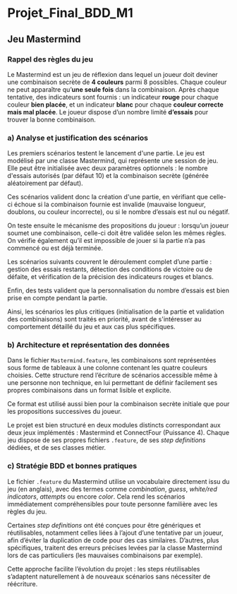 # Projet_Final_BDD_M1

## Jeu Mastermind 

### Rappel des règles du jeu 

Le Mastermind est un jeu de réflexion dans lequel un joueur doit deviner une combinaison secrète de **4 couleurs** parmi 8 possibles. Chaque couleur ne peut apparaître qu’**une seule fois** dans la combinaison. Après chaque tentative, des indicateurs sont fournis : un indicateur **rouge** pour chaque couleur **bien placée**, et un indicateur **blanc** pour chaque **couleur correcte mais mal placée**. Le joueur dispose d’un nombre limité **d’essais** pour trouver la bonne combinaison.

### a) Analyse et justification des scénarios

Les premiers scénarios testent le lancement d'une partie. Le jeu est modélisé par une classe Mastermind, qui représente une session de jeu. Elle peut être initialisée avec deux paramètres optionnels : le nombre d'essais autorisés (par défaut 10) et la combinaison secrète (générée aléatoirement par défaut).

Ces scénarios valident donc la création d'une partie, en vérifiant que celle-ci échoue si la combinaison fournie est invalide (mauvaise longueur, doublons, ou couleur incorrecte), ou si le nombre d’essais est nul ou négatif.

On teste ensuite le mécanisme des propositions du joueur : lorsqu’un joueur soumet une combinaison, celle-ci doit être validée selon les mêmes règles. On vérifie également qu’il est impossible de jouer si la partie n’a pas commencé ou est déjà terminée.

Les scénarios suivants couvrent le déroulement complet d’une partie : gestion des essais restants, détection des conditions de victoire ou de défaite, et vérification de la précision des indicateurs rouges et blancs.

Enfin, des tests valident que la personnalisation du nombre d’essais est bien prise en compte pendant la partie.

Ainsi, les scénarios les plus critiques (initialisation de la partie et validation des combinaisons) sont traités en priorité, avant de s'intéresser au comportement détaillé du jeu et aux cas plus spécifiques.

### b) Architecture et représentation des données

Dans le fichier ```Mastermind.feature```, les combinaisons sont représentées sous forme de tableaux à une colonne contenant les quatre couleurs choisies. Cette structure rend l’écriture de scénarios accessible même à une personne non technique, en lui permettant de définir facilement ses propres combinaisons dans un format lisible et explicite.

Ce format est utilisé aussi bien pour la combinaison secrète initiale que pour les propositions successives du joueur.

Le projet est bien structuré en deux modules distincts correspondant aux deux jeux implémentés : Mastermind et ConnectFour (Puissance 4). Chaque jeu dispose de ses propres fichiers ```.feature```, de ses *step definitions* dédiées, et de ses classes métier.

### c) Stratégie BDD et bonnes pratiques

Le fichier ```.feature``` du Mastermind utilise un vocabulaire directement issu du jeu (en anglais), avec des termes comme *combination*, *guess*, *white/red indicators*, *attempts* ou encore *color*. Cela rend les scénarios immédiatement compréhensibles pour toute personne familière avec les règles du jeu.

Certaines *step definitions* ont été conçues pour être génériques et réutilisables, notamment celles liées à l’ajout d’une tentative par un joueur, afin d’éviter la duplication de code pour des cas similaires. D’autres, plus spécifiques, traitent des erreurs précises levées par la classe Mastermind lors de cas particuliers (les mauvaises combinaisons par exemple).

Cette approche facilite l’évolution du projet : les steps réutilisables s’adaptent naturellement à de nouveaux scénarios sans nécessiter de réécriture.